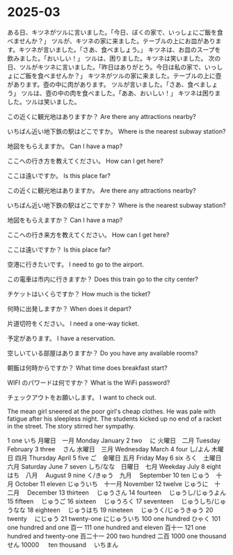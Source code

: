 # 2025-03

ある日、キツネがツルに言いました。「今日、ぼくの家で、いっしょにご飯を食べませんか？」
ツルが、キツネの家に来ました。テーブルの上にお皿があります。キツネが言いました。「さあ、食べましょう。」
キツネは、お皿のスープを飲みました。「おいしい！」
ツルは、困りました。キツネは笑いました。
次の日、ツルがキツネに言いました。「昨日はありがとう。今日は私の家で、いっしょにご飯を食べませんか？」
キツネがツルの家に来ました。テーブルの上に壺があります。壺の中に肉があります。
ツルが言いました。「さあ、食べましょう」
ツルは、壺の中の肉を食べました。「ああ、おいしい！」
キツネは困りました。ツルは笑いました。

この近くに観光地はありますか？
Are there any attractions nearby?

いちばん近い地下鉄の駅はどこですか。
Where is the nearest subway station?

地図をもらえますか。
Can I have a map?

ここへの行き方を教えてください。
How can I get here?

ここは遠いですか。
Is this place far?

この近くに観光地はありますか。
Are there any attractions nearby?

いちばん近い地下鉄の駅はどこですか？
Where is the nearest subway station?

地図をもらえますか？
Can I have a map?

ここへの行き来方を教えてください。
How can I get here?

ここは遠いですか？
Is this place far?

空港に行きたいです。
I need to go to the airport.

この電車は市内に行きますか？
Does this train go to the city center?

チケットはいくらですか？
How much is the ticket?

何時に出発しますか？
When does it depart?

片道切符をください。
I need a one-way ticket.

予定があります。
I have a reservation.

空しいている部屋はありますか？
Do you have any available rooms?

朝飯は何時からですか？
What time does breakfast start?

WIFI のパワードは何ですか？
What is the WiFi password?

チェックアウトをお願いします。
I want to check out.

The mean girl sneered at the poor girl's cheap clothes.
He was pale with fatigue after his sleepless night.
The students kicked up no end of a racket in the street.
The story stirred her sympathy.

1 one いち 月曜日　一月 Monday January
2 two 　に 火曜日　二月 Tuesday February
3 three 　さん 水曜日　三月 Wednesday March
4 four し/よん 木曜日 四月 Thursday April
5 five ご　金曜日 五月 Friday May
6 six ろく　土曜日　六月 Saturday June
7 seven しち/なな　日曜日　七月 Weekday July
8 eight はち　八月　 August
9 nine く/きゅう　九月　 September
10 ten じゅう　十月 October
11 eleven じゅういち　十一月 November
12 twelve じゅうに　十二月　 December
13 thirteen 　じゅうさん
14 fourteen 　じゅうし/じゅうよん
15 fifteen 　じゅうご
16 sixteen 　じゅうろく
17 seventeen 　じゅうしち/じゅうなな
18 eighteen 　じゅうはち
19 nineteen 　じゅうく/じゅうきゅう
20 twenty 　にじゅう
21 twenty-one にじゅういち
100 one hundred ひゃく
101 one hundred and one 百一
111 one hundred and eleven 百十一
121 one hundred and twenty-one 百二十一
200 two hundred 二百
1000 one thousand せん
10000 　 ten thousand 　いちまん
